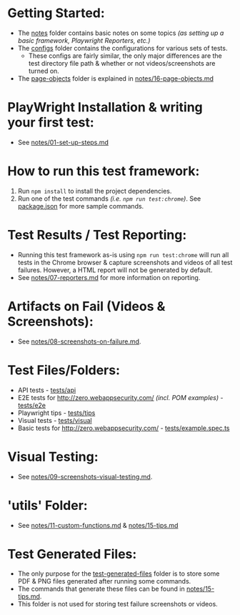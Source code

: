 # Getting Started:

- The [notes](notes) folder contains basic notes on some topics _(as setting up a basic framework, Playwright Reporters, etc.)_
- The [configs](configs) folder contains the configurations for various sets of tests.
  - These configs are fairly similar, the only major differences are the test directory file path & whether or not videos/screenshots are turned on.
- The [page-objects](page-objects) folder is explained in [notes/16-page-objects.md](notes/16-page-objects.md)

# PlayWright Installation & writing your first test:

- See [notes/01-set-up-steps.md](notes/01-set-up-steps.md)

# How to run this test framework:

1. Run `npm install` to install the project dependencies.
2. Run one of the test commands _(i.e. `npm run test:chrome`)_. See [package.json](package.json) for more sample commands.

# Test Results / Test Reporting:

- Running this test framework as-is using `npm run test:chrome` will run all tests in the Chrome browser & capture screenshots and videos of all test failures. However, a HTML report will not be generated by default.
- See [notes/07-reporters.md](notes/07-reporters.md) for more information on reporting.

# Artifacts on Fail (Videos & Screenshots):

- See [notes/08-screenshots-on-failure.md](notes/08-screenshots-on-failure.md).

# Test Files/Folders:

- API tests - [tests/api](tests/api)
- E2E tests for http://zero.webappsecurity.com/ _(incl. POM examples)_ - [tests/e2e](tests/e2e)
- Playwright tips - [tests/tips](tests/tips)
- Visual tests - [tests/visual](tests/visual)
- Basic tests for http://zero.webappsecurity.com/ - [tests/example.spec.ts](tests/example.spec.ts)

# Visual Testing:

- See [notes/09-screenshots-visual-testing.md](notes/09-screenshots-visual-testing.md).

# 'utils' Folder:

- See [notes/11-custom-functions.md](notes/11-custom-functions.md) & [notes/15-tips.md](notes/15-tips.md)

# Test Generated Files:

- The only purpose for the [test-generated-files](test-generated-files) folder is to store some PDF & PNG files generated after running some commands.
- The commands that generate these files can be found in [notes/15-tips.md](notes/15-tips.md).
- This folder is not used for storing test failure screenshots or videos.
